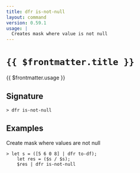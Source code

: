 ```yaml
---
title: dfr is-not-null
layout: command
version: 0.59.1
usage: |
  Creates mask where value is not null
---
```


# `{{ $frontmatter.title }}`

<div style='white-space: pre-wrap;'>{{ $frontmatter.usage }}</div>

## Signature

`> dfr is-not-null `

## Examples

Create mask where values are not null

```shell
> let s = ([5 6 0 8] | dfr to-df);
    let res = ($s / $s);
    $res | dfr is-not-null
```
